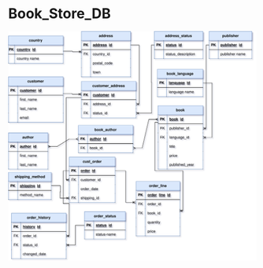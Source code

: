 ﻿# Book_Store_DB
![bookstore ERD](https://github.com/mutheeEverlyn/Book_Store_DB/blob/64a298612f5a9f9c2222d5945d18cb2fb051240f/Book%20store.drawio.svg)
